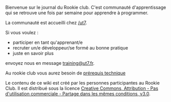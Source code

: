 Bienvenue sur le journal du Rookie club. C'est communauté d'apprentissage qui se retrouve une fois par semaine pour apprendre à programmer.

La communauté est accueilli chez [/ut7](http://ut7.fr).

Si vous voulez :
- participer en tant qu'apprenant/e
- recruter un/e développeur/se formé au bonne pratique
- juste en savoir plus

envoyez nous en message [training@ut7.fr](mailto:training@ut7.fr).

Au rookie club vous aurez besoin de [prérequis technique](Les-prérequis.md)


Le contenu de ce wiki est créé par les personnes participantes au Rookie Club.
Il est distribué sous la licence [Creative Commons, Attribution - Pas
d'utilisation commerciale - Partage dans les mêmes conditions,
v3.0](http://creativecommons.org/licenses/by-nc-sa/3.0/fr/).
